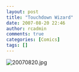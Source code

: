 ```yaml
---
layout: post
title: "Touchdown Wizard"
date: 2007-08-20 22:46
author: rcadmin
comments: true
categories: [Comics]
tags: []
---
```

<img id="image1146" src="http://dl.bitsmack.com/uploads/2007/08/20070820.jpg" alt="20070820.jpg" title="I am assuming fantasy football plays just like Pokemon, Peyton Manning I choose you!"/>
